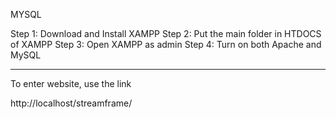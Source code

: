 MYSQL

Step 1: Download and Install XAMPP
Step 2: Put the main folder in HTDOCS of XAMPP
Step 3: Open XAMPP as admin
Step 4: Turn on both Apache and MySQL

----------------------------------------------------------------------------------------------------------------------------------------------------------------------

To enter website, use the link

http://localhost/streamframe/